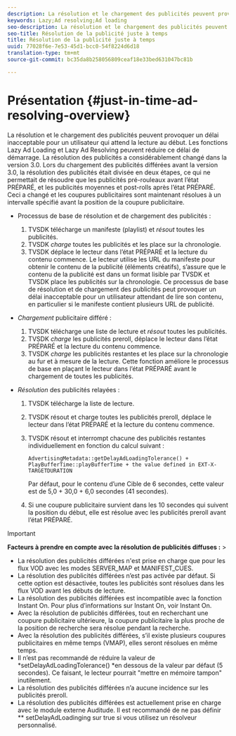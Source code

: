 ```yaml
---
description: La résolution et le chargement des publicités peuvent provoquer un délai inacceptable pour un utilisateur qui attend la lecture au début. Les fonctions Lazy Ad Loading et Lazy Ad Resolving peuvent réduire ce délai de démarrage. La résolution des publicités a considérablement changé dans la version 3.0. Lors du chargement des publicités différées avant la version 3.0, la résolution des publicités était divisée en deux étapes, ce qui ne permettait de résoudre que les publicités pré-rouleaux avant l’état PRÉPARÉ, et les publicités moyennes et post-rolls après l’état PRÉPARÉ. Ceci a changé et les coupures publicitaires sont maintenant résolues à un intervalle spécifié avant la position de la coupure publicitaire.
keywords: Lazy;Ad resolving;Ad loading
seo-description: La résolution et le chargement des publicités peuvent provoquer un délai inacceptable pour un utilisateur qui attend la lecture au début. Les fonctions Lazy Ad Loading et Lazy Ad Resolving peuvent réduire ce délai de démarrage. La résolution des publicités a considérablement changé dans la version 3.0. Lors du chargement des publicités différées avant la version 3.0, la résolution des publicités était divisée en deux étapes, ce qui ne permettait de résoudre que les publicités pré-rouleaux avant l’état PRÉPARÉ, et les publicités moyennes et post-rolls après l’état PRÉPARÉ. Ceci a changé et les coupures publicitaires sont maintenant résolues à un intervalle spécifié avant la position de la coupure publicitaire.
seo-title: Résolution de la publicité juste à temps
title: Résolution de la publicité juste à temps
uuid: 77028f6e-7e53-45d1-bcc0-54f8224d6d18
translation-type: tm+mt
source-git-commit: bc35da8b258056809ceaf18e33bed631047bc81b

---
```



# Présentation {#just-in-time-ad-resolving-overview}

La résolution et le chargement des publicités peuvent provoquer un délai inacceptable pour un utilisateur qui attend la lecture au début. Les fonctions Lazy Ad Loading et Lazy Ad Resolving peuvent réduire ce délai de démarrage. La résolution des publicités a considérablement changé dans la version 3.0. Lors du chargement des publicités différées avant la version 3.0, la résolution des publicités était divisée en deux étapes, ce qui ne permettait de résoudre que les publicités pré-rouleaux avant l’état PRÉPARÉ, et les publicités moyennes et post-rolls après l’état PRÉPARÉ. Ceci a changé et les coupures publicitaires sont maintenant résolues à un intervalle spécifié avant la position de la coupure publicitaire.

* Processus de base de résolution et de chargement des publicités :

   1. TVSDK télécharge un manifeste (playlist) et *résout* toutes les publicités.
   1. TVSDK *charge* toutes les publicités et les place sur la chronologie.
   1. TVSDK déplace le lecteur dans l’état PRÉPARÉ et la lecture du contenu commence.
   Le lecteur utilise les URL du manifeste pour obtenir le contenu de la publicité (éléments créatifs), s’assure que le contenu de la publicité est dans un format lisible par TVSDK et TVSDK place les publicités sur la chronologie. Ce processus de base de résolution et de chargement des publicités peut provoquer un délai inacceptable pour un utilisateur attendant de lire son contenu, en particulier si le manifeste contient plusieurs URL de publicité.

* *Chargement* publicitaire différé :

   1. TVSDK télécharge une liste de lecture et *résout* toutes les publicités.
   1. TVSDK *charge* les publicités preroll, déplace le lecteur dans l’état PRÉPARÉ et la lecture du contenu commence.
   1. TVSDK *charge* les publicités restantes et les place sur la chronologie au fur et à mesure de la lecture.
   Cette fonction améliore le processus de base en plaçant le lecteur dans l’état PRÉPARÉ avant le chargement de toutes les publicités.

* *Résolution* des publicités relayées :

   1. TVSDK télécharge la liste de lecture.
   1. TVSDK résout et charge toutes les publicités preroll, déplace le lecteur dans l’état PRÉPARÉ et la lecture du contenu commence.
   1. TVSDK résout et interrompt chacune des publicités restantes individuellement en fonction du calcul suivant :

      `AdvertisingMetadata::getDelayAdLoadingTolerance() + PlayBufferTime::playBufferTime + the value defined in EXT-X-TARGETDURATION`

      Par défaut, pour le contenu d’une Cible de 6 secondes, cette valeur est de 5,0 + 30,0 + 6,0 secondes (41 secondes).

   1. Si une coupure publicitaire survient dans les 10 secondes qui suivent la position du début, elle est résolue avec les publicités preroll avant l’état PRÉPARÉ.

>[!IMPORTANT]
>
>**Facteurs à prendre en compte avec la résolution de publicités diffuses :** >
>* La résolution des publicités différées n&#39;est prise en charge que pour les flux VOD avec les modes SERVER_MAP et MANIFEST_CUES.
>* La résolution des publicités différées n’est pas activée par défaut. Si cette option est désactivée, toutes les publicités sont résolues dans les flux VOD avant les débuts de lecture.
>* La résolution des publicités différées est incompatible avec la fonction Instant On. Pour plus d’informations sur Instant On, voir Instant On.
>* Avec la résolution de publicités différées, tout en recherchant une coupure publicitaire ultérieure, la coupure publicitaire la plus proche de la position de recherche sera résolue pendant la recherche.
>* Avec la résolution des publicités différées, s’il existe plusieurs coupures publicitaires en même temps (VMAP), elles seront résolues en même temps.
>* Il n’est pas recommandé de réduire la valeur de *setDelayAdLoadingTolerance() *en dessous de la valeur par défaut (5 secondes). Ce faisant, le lecteur pourrait &quot;mettre en mémoire tampon&quot; inutilement.
>* La résolution des publicités différées n’a aucune incidence sur les publicités preroll.
>* La résolution des publicités différées est actuellement prise en charge avec le module externe Auditude. Il est recommandé de ne pas définir ** setDelayAdLoadinging sur true si vous utilisez un résolveur personnalisé.
>


